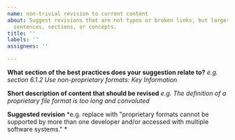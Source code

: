 ```yaml
---
name: non-trivial revision to current content
about: Suggest revisions that are not typos or broken links, but larger revisions   to
  sentences, sections, or concepts.
title: ''
labels: ''
assignees: ''

---
```


**What section of the best practices does your suggestion relate to?**
*e.g. section 6.1.2 Use non-proprietary formats: Key Information*

**Short description of content that should be revised**
*e.g. The definition of a proprietary file format is too long and convoluted*

**Suggested revision**
*e.g. replace with "proprietary formats cannot be supported by more than one developer and/or accessed with multiple software systems." *
